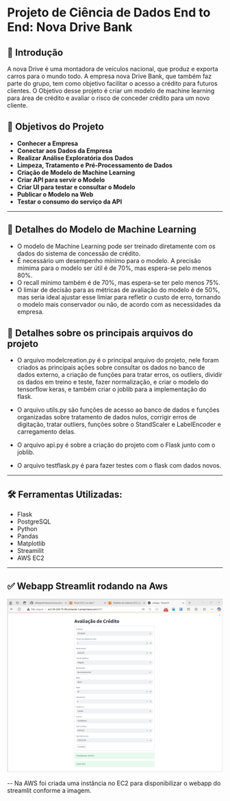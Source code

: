 # Projeto de Ciência de Dados End to End: Nova Drive Bank


## 📜 Introdução

A nova Drive é uma montadora de veículos nacional, que produz e exporta carros para o mundo todo.
A empresa nova Drive Bank, que também faz parte do grupo, tem como objetivo  facilitar o acesso a crédito para futuros clientes. O Objetivo desse projeto é 
criar um modelo de machine learning para área de crédito e avaliar o risco de conceder crédito para um novo cliente.

## 🎯 Objetivos do Projeto

- **Conhecer a Empresa**
- **Conectar aos Dados da Empresa**
- **Realizar Análise Exploratória dos Dados**
- **Limpeza, Tratamento e Pré-Processamento de Dados**
- **Criação de Modelo de Machine Learning**
- **Criar API para servir o Modelo**
- **Criar UI para testar e consultar o Modelo**
- **Publicar o Modelo na Web**
- **Testar o consumo do serviço da API**

---

## 🤖 Detalhes do Modelo de Machine Learning

- O modelo de Machine Learning pode ser treinado diretamente com os dados do sistema de concessão de crédito.
- É necessário um desempenho mínimo para o modelo. A precisão mímima para o modelo ser útil é de 70%, mas espera-se pelo menos 80%. 
- O recall mínimo também é de 70%, mas espera-se ter pelo menos 75%.
- O limiar de decisão para as métricas de avaliação do modelo é de 50%, mas seria ideal ajustar esse limiar para refletir o custo de erro, tornando o modelo mais conservador ou não, de acordo com as necessidades da empresa.

## 📝 Detalhes sobre os principais arquivos do projeto

- O arquivo modelcreation.py é o principal arquivo do projeto, nele foram criados as principais ações sobre consultar os dados no banco de dados externo, a criação de funções para tratar erros, os outliers, dividir os dados em treino e teste, fazer normalização, e criar o modelo do tensorflow keras, e também criar o joblib para a implementação do flask.

- O arquivo utils.py são funções de acesso ao banco de dados e funções organizadas sobre tratamento de dados nulos, corrigir erros de digitação, tratar outliers, funções sobre o StandScaler e LabelEncoder e carregamento delas.

- O arquivo api.py é sobre a criação do projeto com o Flask junto com o joblib.

- O arquivo testflask.py é para fazer testes com o flask com dados novos. 

---

## 🛠️ Ferramentas Utilizadas:

   - Flask
   - PostgreSQL
   - Python  
   - Pandas  
   - Matplotlib
   - Streamilit 
   - AWS EC2

---

## ✅ Webapp Streamlit rodando na Aws

![webapp_streamlit_aws](images/webapp_run_aws.jpg)

-- Na AWS foi criada uma instância no EC2 para disponibilizar o webapp do streamlit conforme a imagem. 

